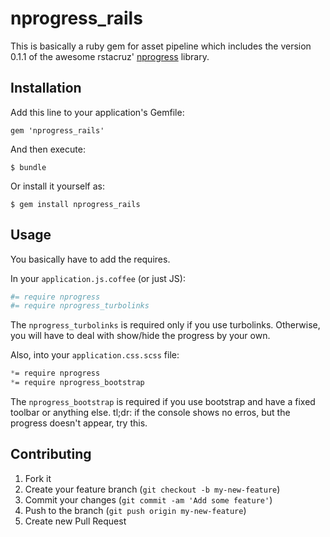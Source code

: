 # nprogress_rails

This is basically a ruby gem for asset pipeline which includes the version
0.1.1 of the awesome rstacruz' [nprogress](https://github.com/rstacruz/nprogress)
library.

## Installation

Add this line to your application's Gemfile:

    gem 'nprogress_rails'

And then execute:

    $ bundle

Or install it yourself as:

    $ gem install nprogress_rails

## Usage

You basically have to add the requires.

In your `application.js.coffee` (or just JS):

```coffeescript
#= require nprogress
#= require nprogress_turbolinks
```

The `nprogress_turbolinks` is required only if you use turbolinks. Otherwise,
you will have to deal with show/hide the progress by your own.

Also, into your `application.css.scss` file:

```scss
*= require nprogress
*= require nprogress_bootstrap
```

The `nprogress_bootstrap` is required if you use bootstrap and have a fixed
toolbar or anything else. tl;dr: if the console shows no erros, but the
progress doesn't appear, try this.


## Contributing

1. Fork it
2. Create your feature branch (`git checkout -b my-new-feature`)
3. Commit your changes (`git commit -am 'Add some feature'`)
4. Push to the branch (`git push origin my-new-feature`)
5. Create new Pull Request
